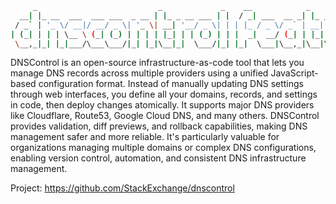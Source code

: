 ```bash
     _                           _             _    __            _                       
  __| |_ __  ___  ___ ___  _ __ | |_ _ __ ___ | |  / _| ___  __ _| |_ _   _ _ __ ___  ___ 
 / _` | '_ \/ __|/ __/ _ \| '_ \| __| '__/ _ \| | | |_ / _ \/ _` | __| | | | '__/ _ \/ __|
| (_| | | | \__ \ (_| (_) | | | | |_| | | (_) | | |  _|  __/ (_| | |_| |_| | | |  __/\__ \
 \__,_|_| |_|___/\___\___/|_| |_|\__|_|  \___/|_| |_|  \___|\__,_|\__|\__,_|_|  \___||___/
```

DNSControl is an open-source infrastructure-as-code tool that lets you manage
DNS records across multiple providers using a unified JavaScript-based
configuration format. Instead of manually updating DNS settings through web
interfaces, you define all your domains, records, and settings in code, then
deploy changes atomically. It supports major DNS providers like Cloudflare,
Route53, Google Cloud DNS, and many others. DNSControl provides validation,
diff previews, and rollback capabilities, making DNS management safer and more
reliable. It's particularly valuable for organizations managing multiple
domains or complex DNS configurations, enabling version control, automation,
and consistent DNS infrastructure management.

Project: https://github.com/StackExchange/dnscontrol
